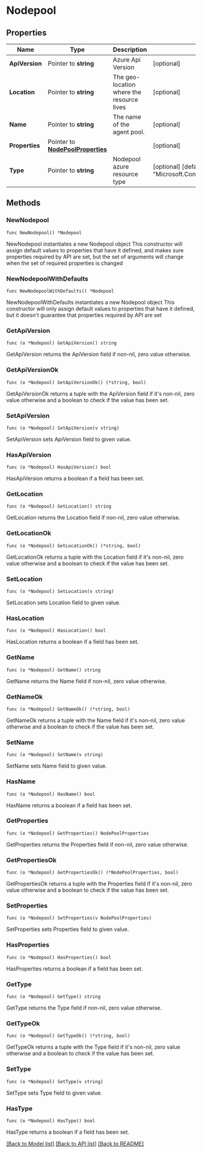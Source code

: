 # Nodepool

## Properties

Name | Type | Description | Notes
------------ | ------------- | ------------- | -------------
**ApiVersion** | Pointer to **string** | Azure Api Version | [optional] 
**Location** | Pointer to **string** | The geo-location where the resource lives | [optional] 
**Name** | Pointer to **string** | The name of the agent pool. | [optional] 
**Properties** | Pointer to [**NodePoolProperties**](NodePoolProperties.md) |  | [optional] 
**Type** | Pointer to **string** | Nodepool azure resource type | [optional] [default to "Microsoft.ContainerService/managedClusters/agentPools"]

## Methods

### NewNodepool

`func NewNodepool() *Nodepool`

NewNodepool instantiates a new Nodepool object
This constructor will assign default values to properties that have it defined,
and makes sure properties required by API are set, but the set of arguments
will change when the set of required properties is changed

### NewNodepoolWithDefaults

`func NewNodepoolWithDefaults() *Nodepool`

NewNodepoolWithDefaults instantiates a new Nodepool object
This constructor will only assign default values to properties that have it defined,
but it doesn't guarantee that properties required by API are set

### GetApiVersion

`func (o *Nodepool) GetApiVersion() string`

GetApiVersion returns the ApiVersion field if non-nil, zero value otherwise.

### GetApiVersionOk

`func (o *Nodepool) GetApiVersionOk() (*string, bool)`

GetApiVersionOk returns a tuple with the ApiVersion field if it's non-nil, zero value otherwise
and a boolean to check if the value has been set.

### SetApiVersion

`func (o *Nodepool) SetApiVersion(v string)`

SetApiVersion sets ApiVersion field to given value.

### HasApiVersion

`func (o *Nodepool) HasApiVersion() bool`

HasApiVersion returns a boolean if a field has been set.

### GetLocation

`func (o *Nodepool) GetLocation() string`

GetLocation returns the Location field if non-nil, zero value otherwise.

### GetLocationOk

`func (o *Nodepool) GetLocationOk() (*string, bool)`

GetLocationOk returns a tuple with the Location field if it's non-nil, zero value otherwise
and a boolean to check if the value has been set.

### SetLocation

`func (o *Nodepool) SetLocation(v string)`

SetLocation sets Location field to given value.

### HasLocation

`func (o *Nodepool) HasLocation() bool`

HasLocation returns a boolean if a field has been set.

### GetName

`func (o *Nodepool) GetName() string`

GetName returns the Name field if non-nil, zero value otherwise.

### GetNameOk

`func (o *Nodepool) GetNameOk() (*string, bool)`

GetNameOk returns a tuple with the Name field if it's non-nil, zero value otherwise
and a boolean to check if the value has been set.

### SetName

`func (o *Nodepool) SetName(v string)`

SetName sets Name field to given value.

### HasName

`func (o *Nodepool) HasName() bool`

HasName returns a boolean if a field has been set.

### GetProperties

`func (o *Nodepool) GetProperties() NodePoolProperties`

GetProperties returns the Properties field if non-nil, zero value otherwise.

### GetPropertiesOk

`func (o *Nodepool) GetPropertiesOk() (*NodePoolProperties, bool)`

GetPropertiesOk returns a tuple with the Properties field if it's non-nil, zero value otherwise
and a boolean to check if the value has been set.

### SetProperties

`func (o *Nodepool) SetProperties(v NodePoolProperties)`

SetProperties sets Properties field to given value.

### HasProperties

`func (o *Nodepool) HasProperties() bool`

HasProperties returns a boolean if a field has been set.

### GetType

`func (o *Nodepool) GetType() string`

GetType returns the Type field if non-nil, zero value otherwise.

### GetTypeOk

`func (o *Nodepool) GetTypeOk() (*string, bool)`

GetTypeOk returns a tuple with the Type field if it's non-nil, zero value otherwise
and a boolean to check if the value has been set.

### SetType

`func (o *Nodepool) SetType(v string)`

SetType sets Type field to given value.

### HasType

`func (o *Nodepool) HasType() bool`

HasType returns a boolean if a field has been set.


[[Back to Model list]](../README.md#documentation-for-models) [[Back to API list]](../README.md#documentation-for-api-endpoints) [[Back to README]](../README.md)


